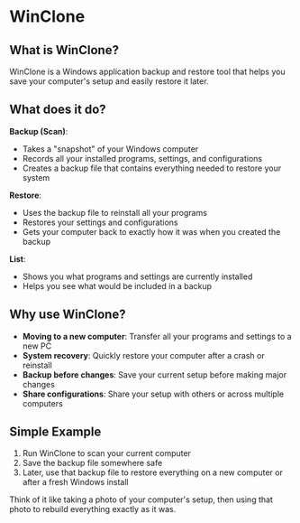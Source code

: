 # WinClone

## What is WinClone?

WinClone is a Windows application backup and restore tool that helps you save your computer's setup and easily restore it later.

## What does it do?

**Backup (Scan)**: 
- Takes a "snapshot" of your Windows computer
- Records all your installed programs, settings, and configurations
- Creates a backup file that contains everything needed to restore your system

**Restore**: 
- Uses the backup file to reinstall all your programs
- Restores your settings and configurations
- Gets your computer back to exactly how it was when you created the backup

**List**: 
- Shows you what programs and settings are currently installed
- Helps you see what would be included in a backup

## Why use WinClone?

- **Moving to a new computer**: Transfer all your programs and settings to a new PC
- **System recovery**: Quickly restore your computer after a crash or reinstall
- **Backup before changes**: Save your current setup before making major changes
- **Share configurations**: Share your setup with others or across multiple computers

## Simple Example

1. Run WinClone to scan your current computer
2. Save the backup file somewhere safe
3. Later, use that backup file to restore everything on a new computer or after a fresh Windows install

Think of it like taking a photo of your computer's setup, then using that photo to rebuild everything exactly as it was.
